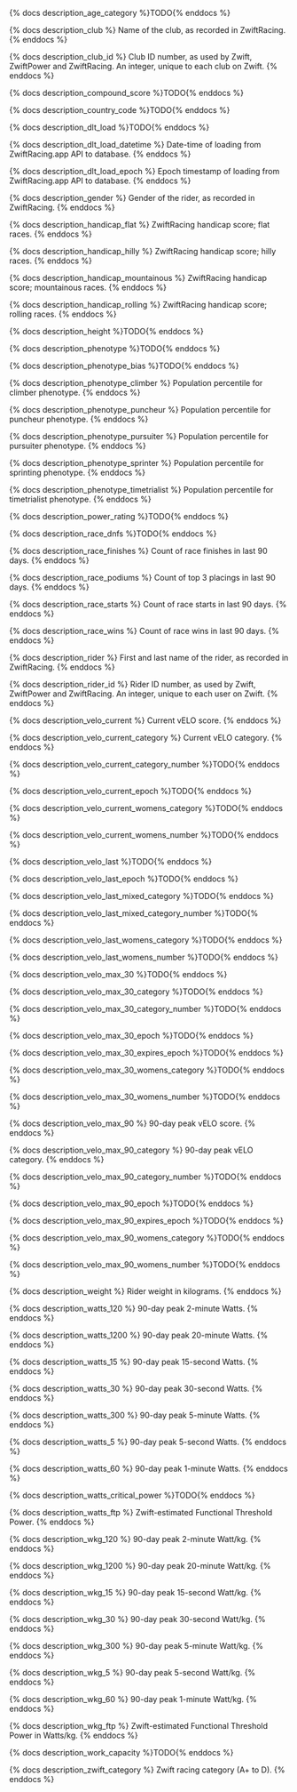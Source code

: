 {% docs description_age_category %}TODO{% enddocs %}

{% docs description_club %}
Name of the club, as recorded in ZwiftRacing.
{% enddocs %}

{% docs description_club_id %}
Club ID number, as used by Zwift, ZwiftPower and ZwiftRacing. An integer, unique to each club on Zwift.
{% enddocs %}

{% docs description_compound_score %}TODO{% enddocs %}

{% docs description_country_code %}TODO{% enddocs %}

{% docs description_dlt_load %}TODO{% enddocs %}

{% docs description_dlt_load_datetime %}
Date-time of loading from ZwiftRacing.app API to database.
{% enddocs %}

{% docs description_dlt_load_epoch %}
Epoch timestamp of loading from ZwiftRacing.app API to database.
{% enddocs %}

{% docs description_gender %}
Gender of the rider, as recorded in ZwiftRacing.
{% enddocs %}

{% docs description_handicap_flat %}
ZwiftRacing handicap score; flat races.
{% enddocs %}

{% docs description_handicap_hilly %}
ZwiftRacing handicap score; hilly races.
{% enddocs %}

{% docs description_handicap_mountainous %}
ZwiftRacing handicap score; mountainous races.
{% enddocs %}

{% docs description_handicap_rolling %}
ZwiftRacing handicap score; rolling races.
{% enddocs %}

{% docs description_height %}TODO{% enddocs %}

{% docs description_phenotype %}TODO{% enddocs %}

{% docs description_phenotype_bias %}TODO{% enddocs %}

{% docs description_phenotype_climber %}
Population percentile for climber phenotype.
{% enddocs %}

{% docs description_phenotype_puncheur %}
Population percentile for puncheur phenotype.
{% enddocs %}

{% docs description_phenotype_pursuiter %}
Population percentile for pursuiter phenotype.
{% enddocs %}

{% docs description_phenotype_sprinter %}
Population percentile for sprinting phenotype.
{% enddocs %}

{% docs description_phenotype_timetrialist %}
Population percentile for timetrialist phenotype.
{% enddocs %}

{% docs description_power_rating %}TODO{% enddocs %}

{% docs description_race_dnfs %}TODO{% enddocs %}

{% docs description_race_finishes %}
Count of race finishes in last 90 days.
{% enddocs %}

{% docs description_race_podiums %}
Count of top 3 placings in last 90 days.
{% enddocs %}

{% docs description_race_starts %}
Count of race starts in last 90 days.
{% enddocs %}

{% docs description_race_wins %}
Count of race wins in last 90 days.
{% enddocs %}

{% docs description_rider %}
First and last name of the rider, as recorded in ZwiftRacing.
{% enddocs %}

{% docs description_rider_id %}
Rider ID number, as used by Zwift, ZwiftPower and ZwiftRacing. An integer, unique to each user on Zwift.
{% enddocs %}

{% docs description_velo_current %}
Current vELO score.
{% enddocs %}

{% docs description_velo_current_category %}
Current vELO category.
{% enddocs %}

{% docs description_velo_current_category_number %}TODO{% enddocs %}

{% docs description_velo_current_epoch %}TODO{% enddocs %}

{% docs description_velo_current_womens_category %}TODO{% enddocs %}

{% docs description_velo_current_womens_number %}TODO{% enddocs %}

{% docs description_velo_last %}TODO{% enddocs %}

{% docs description_velo_last_epoch %}TODO{% enddocs %}

{% docs description_velo_last_mixed_category %}TODO{% enddocs %}

{% docs description_velo_last_mixed_category_number %}TODO{% enddocs %}

{% docs description_velo_last_womens_category %}TODO{% enddocs %}

{% docs description_velo_last_womens_number %}TODO{% enddocs %}

{% docs description_velo_max_30 %}TODO{% enddocs %}

{% docs description_velo_max_30_category %}TODO{% enddocs %}

{% docs description_velo_max_30_category_number %}TODO{% enddocs %}

{% docs description_velo_max_30_epoch %}TODO{% enddocs %}

{% docs description_velo_max_30_expires_epoch %}TODO{% enddocs %}

{% docs description_velo_max_30_womens_category %}TODO{% enddocs %}

{% docs description_velo_max_30_womens_number %}TODO{% enddocs %}

{% docs description_velo_max_90 %}
90-day peak vELO score.
{% enddocs %}

{% docs description_velo_max_90_category %}
90-day peak vELO category.
{% enddocs %}

{% docs description_velo_max_90_category_number %}TODO{% enddocs %}

{% docs description_velo_max_90_epoch %}TODO{% enddocs %}

{% docs description_velo_max_90_expires_epoch %}TODO{% enddocs %}

{% docs description_velo_max_90_womens_category %}TODO{% enddocs %}

{% docs description_velo_max_90_womens_number %}TODO{% enddocs %}

{% docs description_weight %}
Rider weight in kilograms.
{% enddocs %}

{% docs description_watts_120 %}
90-day peak 2-minute Watts.
{% enddocs %}

{% docs description_watts_1200 %}
90-day peak 20-minute Watts.
{% enddocs %}

{% docs description_watts_15 %}
90-day peak 15-second Watts.
{% enddocs %}

{% docs description_watts_30 %}
90-day peak 30-second Watts.
{% enddocs %}

{% docs description_watts_300 %}
90-day peak 5-minute Watts.
{% enddocs %}

{% docs description_watts_5 %}
90-day peak 5-second Watts.
{% enddocs %}

{% docs description_watts_60 %}
90-day peak 1-minute Watts.
{% enddocs %}

{% docs description_watts_critical_power %}TODO{% enddocs %}

{% docs description_watts_ftp %}
Zwift-estimated Functional Threshold Power.
{% enddocs %}

{% docs description_wkg_120 %}
90-day peak 2-minute Watt/kg.
{% enddocs %}

{% docs description_wkg_1200 %}
90-day peak 20-minute Watt/kg.
{% enddocs %}

{% docs description_wkg_15 %}
90-day peak 15-second Watt/kg.
{% enddocs %}

{% docs description_wkg_30 %}
90-day peak 30-second Watt/kg.
{% enddocs %}

{% docs description_wkg_300 %}
90-day peak 5-minute Watt/kg.
{% enddocs %}

{% docs description_wkg_5 %}
90-day peak 5-second Watt/kg.
{% enddocs %}

{% docs description_wkg_60 %}
90-day peak 1-minute Watt/kg.
{% enddocs %}

{% docs description_wkg_ftp %}
Zwift-estimated Functional Threshold Power in Watts/kg.
{% enddocs %}

{% docs description_work_capacity %}TODO{% enddocs %}

{% docs description_zwift_category %}
Zwift racing category (A+ to D).
{% enddocs %}
